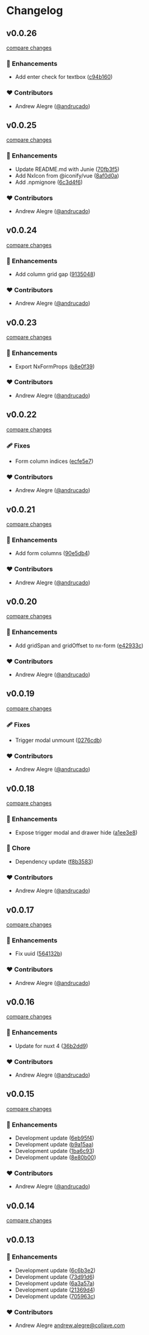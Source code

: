 # Changelog


## v0.0.26

[compare changes](https://github.com/andrucado/nuxt-layer-naiveui-ex/compare/v0.0.25...v0.0.26)

### 🚀 Enhancements

- Add enter check for textbox ([c94b160](https://github.com/andrucado/nuxt-layer-naiveui-ex/commit/c94b160))

### ❤️ Contributors

- Andrew Alegre ([@andrucado](https://github.com/andrucado))

## v0.0.25

[compare changes](https://github.com/andrucado/nuxt-layer-naiveui-ex/compare/v0.0.24...v0.0.25)

### 🚀 Enhancements

- Update README.md with Junie ([70fb3f5](https://github.com/andrucado/nuxt-layer-naiveui-ex/commit/70fb3f5))
- Add NxIcon from @iconify/vue ([8af0d0a](https://github.com/andrucado/nuxt-layer-naiveui-ex/commit/8af0d0a))
- Add .npmignore ([6c3d4f6](https://github.com/andrucado/nuxt-layer-naiveui-ex/commit/6c3d4f6))

### ❤️ Contributors

- Andrew Alegre ([@andrucado](https://github.com/andrucado))

## v0.0.24

[compare changes](https://github.com/andrucado/nuxt-layer-naiveui-ex/compare/v0.0.23...v0.0.24)

### 🚀 Enhancements

- Add column grid gap ([9135048](https://github.com/andrucado/nuxt-layer-naiveui-ex/commit/9135048))

### ❤️ Contributors

- Andrew Alegre ([@andrucado](https://github.com/andrucado))

## v0.0.23

[compare changes](https://github.com/andrucado/nuxt-layer-naiveui-ex/compare/v0.0.22...v0.0.23)

### 🚀 Enhancements

- Export NxFormProps ([b8e0f39](https://github.com/andrucado/nuxt-layer-naiveui-ex/commit/b8e0f39))

### ❤️ Contributors

- Andrew Alegre ([@andrucado](https://github.com/andrucado))

## v0.0.22

[compare changes](https://github.com/andrucado/nuxt-layer-naiveui-ex/compare/v0.0.21...v0.0.22)

### 🩹 Fixes

- Form column indices ([ecfe5e7](https://github.com/andrucado/nuxt-layer-naiveui-ex/commit/ecfe5e7))

### ❤️ Contributors

- Andrew Alegre ([@andrucado](https://github.com/andrucado))

## v0.0.21

[compare changes](https://github.com/andrucado/nuxt-layer-naiveui-ex/compare/v0.0.20...v0.0.21)

### 🚀 Enhancements

- Add form columns ([90e5db4](https://github.com/andrucado/nuxt-layer-naiveui-ex/commit/90e5db4))

### ❤️ Contributors

- Andrew Alegre ([@andrucado](https://github.com/andrucado))

## v0.0.20

[compare changes](https://github.com/andrucado/nuxt-layer-naiveui-ex/compare/v0.0.19...v0.0.20)

### 🚀 Enhancements

- Add gridSpan and gridOffset to nx-form ([e42933c](https://github.com/andrucado/nuxt-layer-naiveui-ex/commit/e42933c))

### ❤️ Contributors

- Andrew Alegre ([@andrucado](https://github.com/andrucado))

## v0.0.19

[compare changes](https://github.com/andrucado/nuxt-layer-naiveui-ex/compare/v0.0.18...v0.0.19)

### 🩹 Fixes

- Trigger modal unmount ([0276cdb](https://github.com/andrucado/nuxt-layer-naiveui-ex/commit/0276cdb))

### ❤️ Contributors

- Andrew Alegre ([@andrucado](https://github.com/andrucado))

## v0.0.18

[compare changes](https://github.com/andrucado/nuxt-layer-naiveui-ex/compare/v0.0.17...v0.0.18)

### 🚀 Enhancements

- Expose trigger modal and drawer hide ([a1ee3e8](https://github.com/andrucado/nuxt-layer-naiveui-ex/commit/a1ee3e8))

### 🏡 Chore

- Dependency update ([f8b3583](https://github.com/andrucado/nuxt-layer-naiveui-ex/commit/f8b3583))

### ❤️ Contributors

- Andrew Alegre ([@andrucado](https://github.com/andrucado))

## v0.0.17

[compare changes](https://github.com/andrucado/nuxt-layer-naiveui-ex/compare/v0.0.16...v0.0.17)

### 🚀 Enhancements

- Fix uuid ([564132b](https://github.com/andrucado/nuxt-layer-naiveui-ex/commit/564132b))

### ❤️ Contributors

- Andrew Alegre ([@andrucado](https://github.com/andrucado))

## v0.0.16

[compare changes](https://github.com/andrucado/nuxt-layer-naiveui-ex/compare/v0.0.15...v0.0.16)

### 🚀 Enhancements

- Update for nuxt 4 ([36b2dd9](https://github.com/andrucado/nuxt-layer-naiveui-ex/commit/36b2dd9))

### ❤️ Contributors

- Andrew Alegre ([@andrucado](https://github.com/andrucado))

## v0.0.15

[compare changes](https://github.com/andrucado/nuxt-layer-naiveui-ex/compare/v0.0.14...v0.0.15)

### 🚀 Enhancements

- Development update ([6eb95f4](https://github.com/andrucado/nuxt-layer-naiveui-ex/commit/6eb95f4))
- Development update ([b9a15aa](https://github.com/andrucado/nuxt-layer-naiveui-ex/commit/b9a15aa))
- Development update ([1ba6c93](https://github.com/andrucado/nuxt-layer-naiveui-ex/commit/1ba6c93))
- Development update ([8e80b00](https://github.com/andrucado/nuxt-layer-naiveui-ex/commit/8e80b00))

### ❤️ Contributors

- Andrew Alegre ([@andrucado](https://github.com/andrucado))

## v0.0.14

[compare changes](https://github.com/andrucado/nuxt-layer-naiveui-ex/compare/v0.0.13...v0.0.14)

## v0.0.13


### 🚀 Enhancements

- Development update ([6c6b3e2](https://github.com/andrucado/nuxt-layer-naiveui-ex/commit/6c6b3e2))
- Development update ([73d91d6](https://github.com/andrucado/nuxt-layer-naiveui-ex/commit/73d91d6))
- Development update ([6a3a57a](https://github.com/andrucado/nuxt-layer-naiveui-ex/commit/6a3a57a))
- Development update ([21369d4](https://github.com/andrucado/nuxt-layer-naiveui-ex/commit/21369d4))
- Development update ([705963c](https://github.com/andrucado/nuxt-layer-naiveui-ex/commit/705963c))

### ❤️ Contributors

- Andrew Alegre <andrew.alegre@collave.com>

